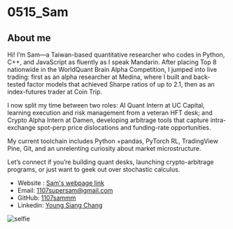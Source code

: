 # 0515_Sam 




## About me

Hi! I’m Sam—a Taiwan-based quantitative researcher who codes in Python, C++, and JavaScript as fluently as I speak Mandarin. After placing Top 8 nationwide in the WorldQuant Brain Alpha Competition, I jumped into live trading: first as an alpha researcher at Medina, where I built and back-tested factor models that achieved Sharpe ratios of up to 2.1, then as an index-futures trader at Coin Trip.

I now split my time between two roles: AI Quant Intern at UC Capital, learning execution and risk management from a veteran HFT desk; and Crypto Alpha Intern at Damen, developing arbitrage tools that capture intra-exchange spot-perp price dislocations and funding-rate opportunities.

My current toolchain includes Python +pandas, PyTorch RL, TradingView Pine, Git, and an unrelenting curiosity about market microstructure.

Let’s connect if you’re building quant desks, launching crypto-arbitrage programs, or just want to geek out over stochastic calculus.




- Website : [Sam's webpage link](https://samresume.wuaze.com)
- Email: [1107supersam@gmail.com](1107supersam@gmail.com)
- GitHub: [1107sammm](https://github.com/1107sammm)
- Linkedin: [Young Siang Chang](https://linkedin.com/in/young-siang-chang-aa7b81350/)

![selfie](https://github.com/user-attachments/assets/048eb817-d627-498e-a9d6-fcc19d920dcd)


